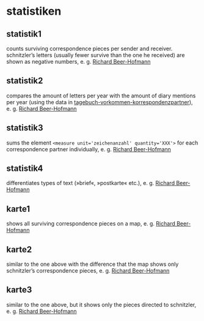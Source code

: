 # statistiken

## statistik1
counts surviving correspondence pieces per sender and receiver. schnitzler’s letters (usually fewer survive than the one he received) are shown as negative numbers, e. g. [Richard Beer-Hofmann](https://schnitzler-briefe.acdh.oeaw.ac.at/statistik_pmb10863.html)

## statistik2
compares the amount of letters per year with the amount of diary mentions per year (using the data in [tagebuch-vorkommen-korrespondenzpartner](https://github.com/arthur-schnitzler/schnitzler-tagebuch-charts/tree/main/tagebuch-vorkommen-korrespondenzpartner)), e. g. [Richard Beer-Hofmann](https://schnitzler-briefe.acdh.oeaw.ac.at/statistik_pmb10863.html)

## statistik3
sums the element `<measure unit='zeichenanzahl' quantity='XXX'>` for each correspondence
partner individually, e. g. [Richard Beer-Hofmann](https://schnitzler-briefe.acdh.oeaw.ac.at/statistik_pmb10863.html)

## statistik4
differentiates types of text (»brief«, »postkarte« etc.), e. g. [Richard Beer-Hofmann](https://schnitzler-briefe.acdh.oeaw.ac.at/statistik_pmb10863.html)

## karte1
shows all surviving correspondence pieces on a map, e. g. [Richard Beer-Hofmann](https://schnitzler-briefe.acdh.oeaw.ac.at/karte_pmb10863.html)

## karte2
similar to the one above with the difference that the map shows only schnitzler’s correspondence pieces, e. g. [Richard Beer-Hofmann](https://schnitzler-briefe.acdh.oeaw.ac.at/karte_pmb10863.html)

## karte3
similar to the one above, but it shows only the pieces directed to schnitzler, e. g. [Richard Beer-Hofmann](https://schnitzler-briefe.acdh.oeaw.ac.at/karte_pmb10863.html)
